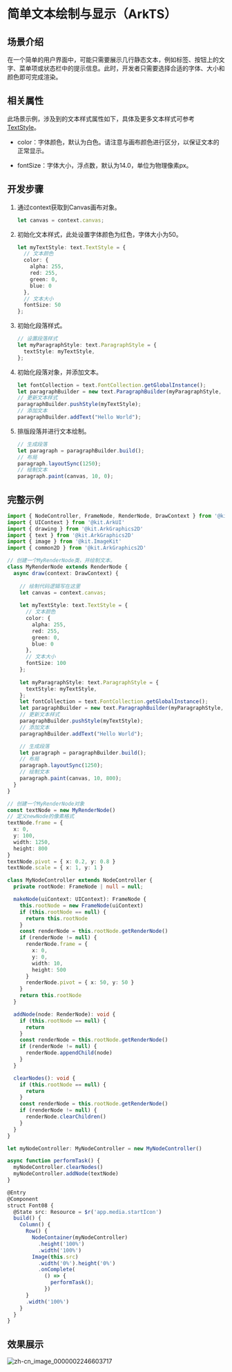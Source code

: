 # 简单文本绘制与显示（ArkTS）
<!--Kit: ArkGraphics 2D-->
<!--Subsystem: Graphics-->
<!--Owner: @oh_wangxk;@gmiao522;@Lem0nC-->
<!--SE: @liumingxiang-->
<!--TSE: @yhl0101-->
## 场景介绍

在一个简单的用户界面中，可能只需要展示几行静态文本，例如标签、按钮上的文字、菜单项或状态栏中的提示信息。此时，开发者只需要选择合适的字体、大小和颜色即可完成渲染。

## 相关属性

此场景示例，涉及到的文本样式属性如下，具体及更多文本样式可参考[TextStyle](../reference/apis-arkgraphics2d/js-apis-graphics-text.md#textstyle)。

- color：字体颜色，默认为白色。请注意与画布颜色进行区分，以保证文本的正常显示。

- fontSize：字体大小，浮点数，默认为14.0，单位为物理像素px。


## 开发步骤

1. 通过context获取到Canvas画布对象。

   ```ts
   let canvas = context.canvas;
   ```

2. 初始化文本样式，此处设置字体颜色为红色，字体大小为50。

   ```ts
   let myTextStyle: text.TextStyle = {
     // 文本颜色
     color: {
       alpha: 255,
       red: 255,
       green: 0,
       blue: 0
     },
     // 文本大小
     fontSize: 50
   };
   ```

3. 初始化段落样式。

   ```ts
   // 设置段落样式
   let myParagraphStyle: text.ParagraphStyle = {
     textStyle: myTextStyle,
   };
   ```

4. 初始化段落对象，并添加文本。

   ```ts
   let fontCollection = text.FontCollection.getGlobalInstance();
   let paragraphBuilder = new text.ParagraphBuilder(myParagraphStyle, fontCollection);
   // 更新文本样式
   paragraphBuilder.pushStyle(myTextStyle);
   // 添加文本
   paragraphBuilder.addText("Hello World");
   ```

5. 排版段落并进行文本绘制。

   ```ts
   // 生成段落
   let paragraph = paragraphBuilder.build();
   // 布局
   paragraph.layoutSync(1250);
   // 绘制文本
   paragraph.paint(canvas, 10, 0);
   ```


## 完整示例

```ts
import { NodeController, FrameNode, RenderNode, DrawContext } from '@kit.ArkUI'
import { UIContext } from '@kit.ArkUI'
import { drawing } from '@kit.ArkGraphics2D'
import { text } from '@kit.ArkGraphics2D'
import { image } from '@kit.ImageKit'
import { common2D } from '@kit.ArkGraphics2D'

// 创建一个MyRenderNode类，并绘制文本。
class MyRenderNode extends RenderNode {
  async draw(context: DrawContext) {
    
    // 绘制代码逻辑写在这里
    let canvas = context.canvas;
    
    let myTextStyle: text.TextStyle = {
      // 文本颜色
      color: {
        alpha: 255,
        red: 255,
        green: 0,
        blue: 0
      },
      // 文本大小
      fontSize: 100
    };
    
    let myParagraphStyle: text.ParagraphStyle = {
      textStyle: myTextStyle,
    };
    let fontCollection = text.FontCollection.getGlobalInstance();
    let paragraphBuilder = new text.ParagraphBuilder(myParagraphStyle, fontCollection);
    // 更新文本样式
    paragraphBuilder.pushStyle(myTextStyle);
    // 添加文本
    paragraphBuilder.addText("Hello World");

    // 生成段落
    let paragraph = paragraphBuilder.build();
    // 布局
    paragraph.layoutSync(1250);
    // 绘制文本
    paragraph.paint(canvas, 10, 800);
  }
}

// 创建一个MyRenderNode对象
const textNode = new MyRenderNode()
// 定义newNode的像素格式
textNode.frame = {
  x: 0,
  y: 100,
  width: 1250,
  height: 800
}
textNode.pivot = { x: 0.2, y: 0.8 }
textNode.scale = { x: 1, y: 1 }

class MyNodeController extends NodeController {
  private rootNode: FrameNode | null = null;

  makeNode(uiContext: UIContext): FrameNode {
    this.rootNode = new FrameNode(uiContext)
    if (this.rootNode == null) {
      return this.rootNode
    }
    const renderNode = this.rootNode.getRenderNode()
    if (renderNode != null) {
      renderNode.frame = {
        x: 0,
        y: 0,
        width: 10,
        height: 500
      }
      renderNode.pivot = { x: 50, y: 50 }
    }
    return this.rootNode
  }

  addNode(node: RenderNode): void {
    if (this.rootNode == null) {
      return
    }
    const renderNode = this.rootNode.getRenderNode()
    if (renderNode != null) {
      renderNode.appendChild(node)
    }
  }

  clearNodes(): void {
    if (this.rootNode == null) {
      return
    }
    const renderNode = this.rootNode.getRenderNode()
    if (renderNode != null) {
      renderNode.clearChildren()
    }
  }
}

let myNodeController: MyNodeController = new MyNodeController()

async function performTask() {
  myNodeController.clearNodes()
  myNodeController.addNode(textNode)
}

@Entry
@Component
struct Font08 {
  @State src: Resource = $r('app.media.startIcon')
  build() {
    Column() {
      Row() {
        NodeContainer(myNodeController)
          .height('100%')
          .width('100%')
        Image(this.src)
          .width('0%').height('0%')
          .onComplete(
            () => {
              performTask();
            })
      }
      .width('100%')
    }
  }
}
```

## 效果展示

![zh-cn_image_0000002246603717](figures/simpleText.PNG)
